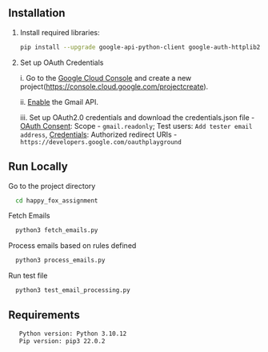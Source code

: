 ## Installation

1. Install required libraries:
   ```sh
   pip install --upgrade google-api-python-client google-auth-httplib2 google-auth-oauthlib sqlalchemy mock

2. Set up OAuth Credentials

    i.      Go to the [Google Cloud Console](https://console.cloud.google.com) and create a new project(https://console.cloud.google.com/projectcreate).

    ii.    [Enable](https://console.cloud.google.com/marketplace/product/google/gmail.googleapis.com) the Gmail API.

    iii.    Set up OAuth2.0 credentials and download the credentials.json file - [OAuth Consent](https://console.cloud.google.com/apis/credentials/consent): Scope - `gmail.readonly`; Test users: `Add tester email address`, [Credentials](https://console.cloud.google.com/apis/credentials/oauthclient): Authorized redirect URIs - `https://developers.google.com/oauthplayground`

## Run Locally

Go to the project directory

```bash
  cd happy_fox_assignment
```

Fetch Emails

```bash
  python3 fetch_emails.py
```

Process emails based on rules defined

```bash
  python3 process_emails.py
```

Run test file

```bash
  python3 test_email_processing.py
```

## Requirements

```bash
   Python version: Python 3.10.12
   Pip version: pip3 22.0.2
```

